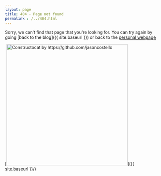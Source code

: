 ```yaml
---
layout: page
title: 404 - Page not found
permalink : /../404.html
---
```


Sorry, we can't find that page that you're looking for. You can try again by going [back to the blog]({{ site.baseurl }}) or back to the [personal webpage](https://deveaup.github.io)

[<img src="{{ site.baseurl }}/images/404.jpg" alt="Constructocat by https://github.com/jasoncostello" style="width: 400px;"/>]({{ site.baseurl }}/)